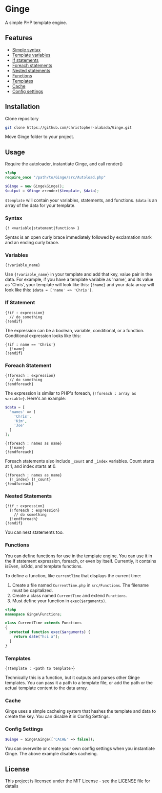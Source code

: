 # Ginge
A simple PHP template engine.

## Features
- [Simple syntax](#syntax)
- [Template variables](#variables)
- [If statements](#if-statement)
- [Foreach statements](#foreach-statement)
- [Nested statements](#nested-statements)
- [Functions](#functions)
- [Templates](#templates)
- [Cache](#cache)
- [Config settings](#config-settings)

## Installation
Clone repository
```sh
git clone https://github.com/christopher-alabada/Ginge.git
```
Move Ginge folder to your project.

## Usage
Require the autoloader, instantiate Ginge, and call render()
```php
<?php
require_once "/path/to/Ginge/src/Autoload.php"

$Ginge = new Ginge\Ginge();
$output = $Ginge->render($template, $data);
```

`$template` will contain your variables, statements, and functions.
`$data` is an array of the data for your template.


### Syntax
```
{! <variable|statement|function> }
```
Syntax is an open curly brace immediately followed by exclamation mark and an ending curly brace.


### Variables
```
{!variable_name}
```
Use `{!variable_name}` in your template and add that key, value pair in the data.
For example, if you have a template variable as 'name', and its value as 'Chris', your
template will look like this: `{!name}` and your data array will look like this:
`$data = ['name' => 'Chris']`.


### If Statement
```
{!if : expression}
  // do something
{!endif}
```
The expression can be a boolean, variable, conditional, or a function. Conditional expression looks like this:
```
{!if : name == 'Chris'}
  {!name}
{!endif}
```


### Foreach Statement
```
{!foreach : expression}
  // do something
{!endforeach}
```
The expression is similar to PHP's foreach, `{!foreach : array as variable}`. Here's an example:
```php
$data = [
  'names' => [
    'Chris',
    'Kim',
    'Joe'
  ]
];
```
```
{!foreach : names as name}
  {!name}
{!endforeach}
```

Foreach statements also include `_count` and `_index` variables. Count starts at 1, and index starts at 0.
```
{!foreach : names as name}
  {!_index} {!_count}
{!endforeach}
```


### Nested Statements
```
{!if : expression}
  {!foreach : expression}
    // do something
  {!endforeach}
{!endif}
```
You can nest statements too.


### Functions
You can define functions for use in the template engine. You can use it in the if statement expression,
foreach, or even by itself. Currently, it contains isEven, isOdd, and template functions.

To define a function, like `currentTime` that displays the current time:
1. Create a file named `CurrentTime.php` in `src/Functions`. The filename must be capitalized.
2. Create a class named `CurrentTime` and extend `Functions`.
3. Must define your function in `exec($arguments)`.
```php
<?php
namespace Ginge\Functions;

class CurrentTime extends Functions
{
  protected function exec($arguments) {
    return date("h:i a");
  }
}
```


### Templates
```
{!template : <path to template>}
```
Technically this is a function, but it outputs and parses other Ginge templates. You can pass it a path to a template
file, or add the path or the actual template content to the data array.



### Cache
Ginge uses a simple cacheing system that hashes the template and data to create the key. You can disable it in Config Settings.


### Config Settings
```php
$Ginge = Ginge\Ginge(['CACHE' => false]); 
```
You can overwrite or create your own config settings when you instantiate Ginge. The above example disables cacheing.


## License
This project is licensed under the MIT License - see the [LICENSE](LICENSE) file for details
